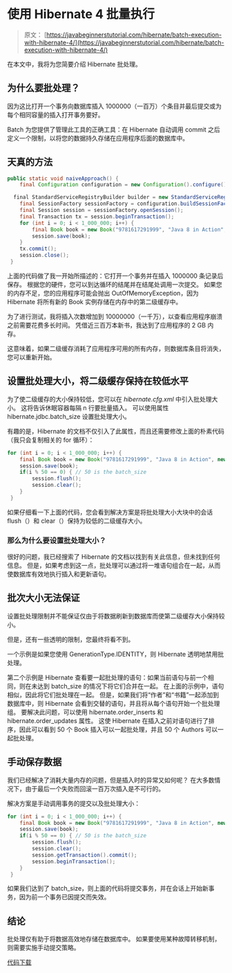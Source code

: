 # 使用 Hibernate 4 批量执行

> 原文： [https://javabeginnerstutorial.com/hibernate/batch-execution-with-hibernate-4/](https://javabeginnerstutorial.com/hibernate/batch-execution-with-hibernate-4/)

在本文中，我将为您简要介绍 Hibernate 批处理。

## 为什么要批处理？

因为这比打开一个事务向数据库插入 1000000（一百万）个条目并最后提交或为每个相同容量的插入打开事务要好。

Batch 为您提供了管理此工具的正确工具：在 Hibernate 自动调用 commit 之后定义一个限制，以将您的数据持久存储在应用程序后面的数据库中。

## 天真的方法

```java
public static void naiveApproach() {
    final Configuration configuration = new Configuration().configure();

  final StandardServiceRegistryBuilder builder = new StandardServiceRegistryBuilder().applySettings(configuration.getProperties());
    final SessionFactory sessionFactory = configuration.buildSessionFactory(builder.build());
    final Session session = sessionFactory.openSession();
    final Transaction tx = session.beginTransaction();
    for (int i = 0; i < 1_000_000; i++) {
        final Book book = new Book("9781617291999", "Java 8 in Action", new Date());
        session.save(book);
    }
    tx.commit();
    session.close();
 }
```

上面的代码做了我一开始所描述的：它打开一个事务并在插入 1000000 条记录后保存。 根据您的硬件，您可以到达循环的结尾并在结尾处调用一次提交。 如果您的内存不足，您的应用程序可能会抛出 OutOfMemoryException，因为 Hibernate 将所有新的 Book 实例存储在内存中的第二级缓存中。

为了进行测试，我将插入次数增加到 10000000（一千万），以查看应用程序崩溃之前需要花费多长时间。 凭借近三百万本新书，我达到了应用程序的 2 GB 内存。

这意味着，如果二级缓存消耗了应用程序可用的所有内存，则数据库条目将消失，您可以重新开始。

## 设置批处理大小，将二级缓存保持在较低水平

为了使二级缓存的大小保持较低，您可以在 *hibernate.cfg.xml* 中引入批处理大小。 这将告诉休眠容器每隔 n 行要批量插入。 可以使用属性 hibernate.jdbc.batch_size 设置批处理大小。

有趣的是，Hibernate 的文档不仅引入了此属性，而且还需要修改上面的朴素代码（我只会复制相关的 for 循环）：

```java
for (int i = 0; i < 1_000_000; i++) {
    final Book book = new Book("9781617291999", "Java 8 in Action", new Date());
    session.save(book);
    if(i % 50 == 0) { // 50 is the batch_size
        session.flush();
        session.clear();
    }
 }
```

如果仔细看一下上面的代码，您会看到解决方案是将批处理大小大块中的会话 flush（）和 clear（）保持为较低的二级缓存大小。

### 那么为什么要设置批处理大小？

很好的问题，我已经搜索了 Hibernate 的文档以找到有关此信息，但未找到任何信息。 但是，如果考虑到这一点，批处理可以通过将一堆语句组合在一起，从而使数据库有效地执行插入和更新语句。

## 批次大小无法保证

设置批处理限制并不能保证仅由于将数据刷新到数据库而使第二级缓存大小保持较小。

但是，还有一些透明的限制，您最终将看不到。

一个示例是如果您使用 GenerationType.IDENTITY，则 Hibernate 透明地禁用批处理。

第二个示例是 Hibernate 查看要一起批处理的语句：如果当前语句与前一个相同，则在未达到 batch_size 的情况下将它们合并在一起。 在上面的示例中，语句相似，因此将它们批处理在一起。 但是，如果我们将“作者”和“书籍”一起添加到数据库中，则 Hibernate 会看到交替的语句，并且将从每个语句开始一个批处理组。 要解决此问题，可以使用 hibernate.order_inserts 和 hibernate.order_updates 属性。 这使 Hibernate 在插入之前对语句进行了排序，因此可以看到 50 个 Book 插入可以一起批处理，并且 50 个 Authors 可以一起批处理。

## 手动保存数据

我们已经解决了消耗大量内存的问题，但是插入时的异常又如何呢？ 在大多数情况下，由于最后一个失败而回滚一百万次插入是不可行的。

解决方案是手动调用事务的提交以及批处理大小：

```java
for (int i = 0; i < 1_000_000; i++) {
    final Book book = new Book("9781617291999", "Java 8 in Action", new Date());
    session.save(book);
    if(i % 50 == 0) { // 50 is the batch_size
        session.flush();
        session.clear();
        session.getTransaction().commit();
        session.beginTransaction();
    }
 }
```

如果我们达到了 batch_size，则上面的代码将提交事务，并在会话上开始新事务，因为前一个事务已因提交而失效。

## 结论

批处理仅有助于将数据高效地存储在数据库中。 如果要使用某种故障转移机制，则需要实施手动提交策略。

[代码下载](https://github.com/JBTAdmin/Hibernate)

